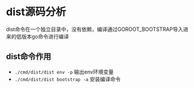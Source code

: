 # dist源码分析

dist命令在一个独立目录中，没有依赖，编译通过GOROOT_BOOTSTRAP导入进来的低版本go命令进行编译

## dist命令作用
* `./cmd/dist/dist env -p` 输出env环境变量
* `./cmd/dist/dist bootstrap -a` 安装编译命令